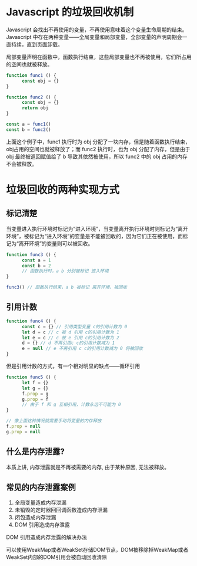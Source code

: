 # Javascript 的垃圾回收机制  

Javascript 会找出不再使用的变量，不再使用意味着这个变量生命周期的结束。Javascript 中存在两种变量——全局变量和局部变量，全部变量的声明周期会一直持续，直到页面卸载。  

局部变量声明在函数中，函数执行结束，这些局部变量也不再被使用，它们所占用的空间也就被释放。  

```javascript
function func1 () {
      const obj = {}
}

function func2 () {
      const obj = {}
      return obj
}

const a = func1()
const b = func2()

```

上面这个例子中，func1 执行时为 obj 分配了一块内存，但是随着函数执行结束，obj占用的空间也就被释放了；而 func2 执行时，也为 obj 分配了内存，但是由于 obj 最终被返回赋值给了 b 导致其依然被使用，所以 func2 中的 obj 占用的内存不会被释放。  

# 垃圾回收的两种实现方式  

## 标记清楚  

当变量进入执行环境时标记为“进入环境”，当变量离开执行环境时则标记为“离开环境”，被标记为“进入环境”的变量是不能被回收的，因为它们正在被使用，而标记为“离开环境”的变量则可以被回收。  

```javascript
function func3 () {
      const a = 1
      const b = 2
      // 函数执行时，a b 分别被标记 进入环境
}

func3() // 函数执行结束，a b 被标记 离开环境，被回收
```  

## 引用计数  

```javascript
function func4 () {
      const c = {} // 引用类型变量 c的引用计数为 0
      let d = c // c 被 d 引用 c的引用计数为 1
      let e = c // c 被 e 引用 c的引用计数为 2
      d = {} // d 不再引用c c的引用计数减为 1
      e = null // e 不再引用 c c的引用计数减为 0 将被回收
}
```  

但是引用计数的方式，有一个相对明显的缺点——循环引用  

```javascript
function func5 () {
      let f = {}
      let g = {}
      f.prop = g
      g.prop = f
      // 由于 f 和 g 互相引用，计数永远不可能为 0
}

// 像上面这种情况就需要手动将变量的内存释放  
f.prop = null
g.prop = null
```  

## 什么是内存泄露?  

本质上讲, 内存泄露就是不再被需要的内存, 由于某种原因, 无法被释放。  

## 常见的内存泄露案例  

1. 全局变量造成内存泄漏
2. 未销毁的定时器回回调函数造成内存泄漏
3. 闭包造成内存泄漏
4. DOM 引用造成内存泄露  

DOM 引用造成内存泄露的解决办法  

可以使用WeakMap或者WeakSet存储DOM节点，DOM被移除掉WeakMap或者WeakSet内部的DOM引用会被自动回收清除


